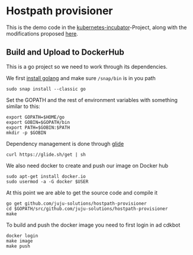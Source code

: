 # Hostpath provisioner
This is the demo code in the [kubernetes-incubator](https://github.com/kubernetes-incubator/external-storage/tree/master/docs/demo/hostpath-provisioner)-Project,
along with the modifications proposed [here](https://github.com/MaZderMind/hostpath-provisioner).

## Build and Upload to DockerHub
This is a go project so we need to work through its dependencies.

We first [install golang](https://github.com/golang/go/wiki/Ubuntu)
and make sure `/snap/bin` is in you path 


```
sudo snap install --classic go
```

Set the GOPATH and the rest of environment variables with something similar to this:

```
export GOPATH=$HOME/go
export GOBIN=$GOPATH/bin
export PATH=$GOBIN:$PATH
mkdir -p $GOBIN
```

Dependency management is done through [glide](https://github.com/Masterminds/glide)

```
curl https://glide.sh/get | sh
```

We also need docker to create and push our image on Docker hub

```
sudo apt-get install docker.io
sudo usermod -a -G docker $USER
```

At this point we are able to get the source code and compile it
```
go get github.com/juju-solutions/hostpath-provisioner
cd $GOPATH/src/github.com/juju-solutions/hostpath-provisioner
make
```

To build and push the docker image you need to first login in ad cdkbot
```
docker login
make image
make push
```

